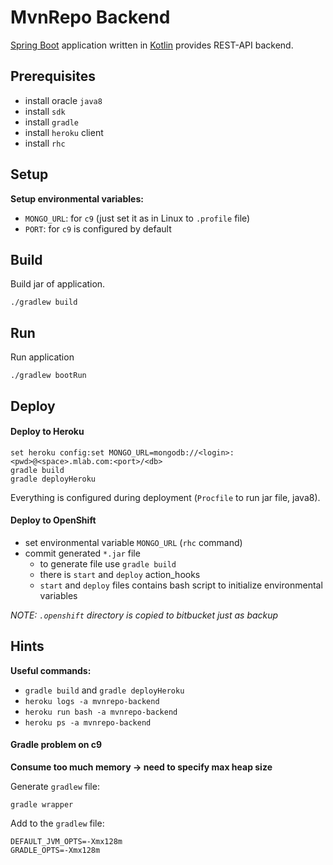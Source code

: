 # MvnRepo Backend

[Spring Boot](https://spring.io/projects/spring-boot) application written in [Kotlin](https://kotlinlang.org/) provides REST-API backend.

## Prerequisites

* install oracle `java8`
* install `sdk`
* install `gradle`
* install `heroku` client
* install `rhc`

## Setup

**Setup environmental variables:**

* `MONGO_URL`: for `c9` (just set it as in Linux to `.profile` file)
* `PORT`: for `c9` is configured by default

## Build

Build jar of application.

```shell
./gradlew build
```

## Run

Run application

```shell
./gradlew bootRun
```

## Deploy

#### Deploy to Heroku

```shell
set heroku config:set MONGO_URL=mongodb://<login>:<pwd>@<space>.mlab.com:<port>/<db>
gradle build
gradle deployHeroku
```

Everything is configured during deployment (`Procfile` to run jar file, java8).

#### Deploy to OpenShift

* set environmental variable `MONGO_URL` (`rhc` command)
* commit generated `*.jar` file
  * to generate file use `gradle build`
  * there is `start` and `deploy` action_hooks
  * `start` and `deploy` files contains bash script to initialize environmental variables

*NOTE: `.openshift` directory is copied to bitbucket just as backup*

## Hints

**Useful commands:**

* `gradle build` and `gradle deployHeroku`
* `heroku logs -a mvnrepo-backend`
* `heroku run bash -a mvnrepo-backend`
* `heroku ps -a mvnrepo-backend`

#### Gradle problem on c9

**Consume too much memory -> need to specify max heap size**

Generate `gradlew` file:

```shell
gradle wrapper
```

Add to the `gradlew` file:

```shell
DEFAULT_JVM_OPTS=-Xmx128m
GRADLE_OPTS=-Xmx128m
```